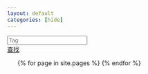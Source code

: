 ```yaml
---
layout: default
categories: [hide]
---
```

<div class="row demo-row">
	<div class="col-xs-3">
		<div><input type="text" value="" placeholder="Tag" class="form-control" id="to-search"></div>
	</div>
	<div class="col-xs-3">
		<a href="#fakelink" class="btn btn-block btn-lg btn-danger" id="go-search">查找</a>
	</div>
</div>

<ul>
	{% for page in site.pages %}
		<li class="
		{% for tag in page.tags %}
			tag-{{ tag }} 
		{% endfor %}
		" style="display:none" ><a href=".{{ page.url }}">{{ page.title }}</a></li>
	{% endfor %} <!-- page -->
</ul>

<script src="/notes/source/tag-search.js"></script>
